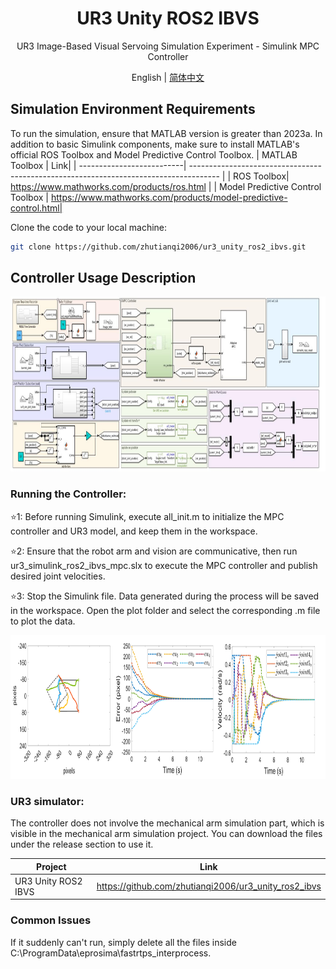 <h1 align="center">
  UR3 Unity ROS2 IBVS
</h1>
<p align="center">
<p align="center">
  UR3 Image-Based Visual Servoing Simulation Experiment - Simulink MPC Controller
</p>
<p align="center">
English | <a href="README_zh_CN.md">简体中文</a> 
</p>

## Simulation Environment Requirements
To run the simulation, ensure that MATLAB version is greater than 2023a.
In addition to basic Simulink components, make sure to install MATLAB's official ROS Toolbox and Model Predictive Control Toolbox.
| MATLAB Toolbox | Link|
| --------------------------| ------------------------------------------------------------------------------------- |
| ROS Toolbox| https://www.mathworks.com/products/ros.html  |
| Model Predictive Control Toolbox | https://www.mathworks.com/products/model-predictive-control.html|

Clone the code to your local machine:
```sh
git clone https://github.com/zhutianqi2006/ur3_unity_ros2_ibvs.git
```
## Controller Usage Description

<p align="center">
<img src="doc/image/1.jpg" width="900" height="280">
</p>

### Running the Controller:

⭐1: Before running Simulink, execute all_init.m to initialize the MPC controller and UR3 model, and keep them in the workspace.

⭐2: Ensure that the robot arm and vision are communicative, then run ur3_simulink_ros2_ibvs_mpc.slx to execute the MPC controller and publish desired joint velocities.

⭐3: Stop the Simulink file. Data generated during the process will be saved in the workspace. Open the plot folder and select the corresponding .m file to plot the data.
<p align="center">
<img src="doc/image/plot.png" width="900" height="230">
</p>

### UR3 simulator:
The controller does not involve the mechanical arm simulation part, which is visible in the mechanical arm simulation project. You can download the files under the release section to use it.

| Project | Link|
| --------------------------| ------------------------------------------------------------------------------------- |
| UR3 Unity ROS2 IBVS | https://github.com/zhutianqi2006/ur3_unity_ros2_ibvs  |

### Common Issues

If it suddenly can't run, simply delete all the files inside C:\ProgramData\eprosima\fastrtps_interprocess.
